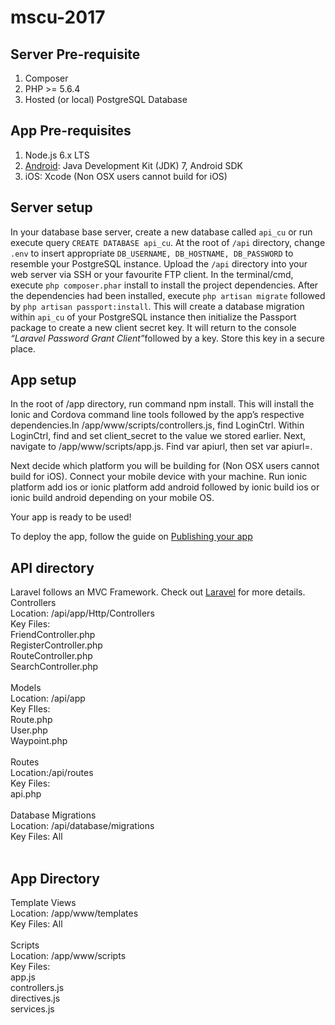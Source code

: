 # mscu-2017
## Server Pre-requisite ##
1. Composer<br/>
2. PHP >= 5.6.4<br/>
3. Hosted (or local) PostgreSQL Database<br/>

## App Pre-requisites ##
1. Node.js 6.x LTS<br/>
2. [Android](http://cordova.apache.org/docs/en/latest/guide/platforms/android/index.html): Java Development Kit (JDK) 7, Android SDK<br/>
3. iOS: Xcode (Non OSX users cannot build for iOS)<br/>

## Server setup ##

In your database base server, create a new database called `api_cu` or run execute query `CREATE DATABASE api_cu`. At the root of `/api` directory, change `.env` to insert appropriate `DB_USERNAME, DB_HOSTNAME, DB_PASSWORD` to resemble your PostgreSQL instance. Upload the `/api` directory into your web server via SSH or your favourite FTP client. In the terminal/cmd, execute `php composer.phar` install to install the project dependencies. After the dependencies had been installed, execute `php artisan migrate` followed by `php artisan passport:install`. This will create a database migration within `api_cu` of your PostgreSQL instance then initialize the Passport package to create a new client secret key. It will return to the console  <i>“Laravel Password Grant Client”</i>followed by a key. Store this key in a secure place. 

## App setup ##

In the root of /app directory, run command npm install. This will install the Ionic and Cordova command line tools followed by the app’s respective dependencies.In /app/www/scripts/controllers.js, find LoginCtrl. Within LoginCtrl, find and set client_secret to the <key> value we stored earlier. Next, navigate to /app/www/scripts/app.js. Find var apiurl, then set var apiurl=<your web server host name>.<br/>

Next decide which platform you will be building for (Non OSX users cannot build for iOS). Connect your mobile device with your machine. Run ionic platform add ios or ionic platform add android followed by ionic build ios or ionic build android depending on your mobile OS.<br/> 

Your app is ready to be used!
<br/>

To deploy the app, follow the guide on [Publishing your app](http://ionicframework.com/docs/v1/guide/publishing.html)
<br/>

## API directory ##

Laravel follows an MVC Framework. Check out [Laravel](https://laravel.com/docs/5.4/structure) for more details.
<br/>
Controllers<br/>
Location: /api/app/Http/Controllers<br/>
Key Files: <br/>
FriendController.php<br/>
RegisterController.php<br/>
RouteController.php<br/>
SearchController.php<br/>
<br/>
Models<br/>
Location: /api/app<br/>
Key FIles:<br/>
Route.php<br/>
User.php<br/>
Waypoint.php<br/>
<br/>
Routes<br/>
Location:/api/routes<br/>
Key Files: <br/>
api.php<br/>
<br/>
Database Migrations<br/>
Location: /api/database/migrations<br/>
Key Files: All<br/>
<br/>
## App Directory ##

Template Views<br/>
Location: /app/www/templates<br/>
Key Files: All<br/>
<br/>
Scripts<br/>
Location: /app/www/scripts<br/>
Key Files: <br/>
app.js<br/>
controllers.js<br/>
directives.js<br/>
services.js<br/>

